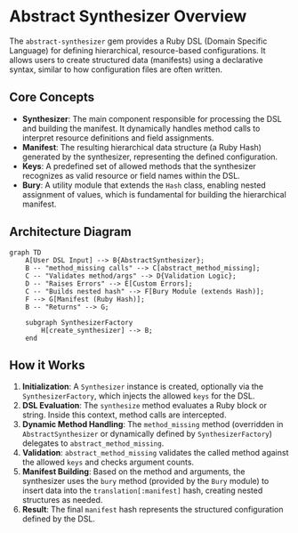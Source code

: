 # Abstract Synthesizer Overview

The `abstract-synthesizer` gem provides a Ruby DSL (Domain Specific Language) for defining hierarchical, resource-based configurations. It allows users to create structured data (manifests) using a declarative syntax, similar to how configuration files are often written.

## Core Concepts

- **Synthesizer**: The main component responsible for processing the DSL and building the manifest. It dynamically handles method calls to interpret resource definitions and field assignments.
- **Manifest**: The resulting hierarchical data structure (a Ruby Hash) generated by the synthesizer, representing the defined configuration.
- **Keys**: A predefined set of allowed methods that the synthesizer recognizes as valid resource or field names within the DSL.
- **Bury**: A utility module that extends the `Hash` class, enabling nested assignment of values, which is fundamental for building the hierarchical manifest.

## Architecture Diagram

```mermaid
graph TD
    A[User DSL Input] --> B{AbstractSynthesizer};
    B -- "method_missing calls" --> C[abstract_method_missing];
    C -- "Validates method/args" --> D{Validation Logic};
    D -- "Raises Errors" --> E[Custom Errors];
    C -- "Builds nested hash" --> F[Bury Module (extends Hash)];
    F --> G[Manifest (Ruby Hash)];
    B -- "Returns" --> G;

    subgraph SynthesizerFactory
        H[create_synthesizer] --> B;
    end
```

## How it Works

1.  **Initialization**: A `Synthesizer` instance is created, optionally via the `SynthesizerFactory`, which injects the allowed `keys` for the DSL.
2.  **DSL Evaluation**: The `synthesize` method evaluates a Ruby block or string. Inside this context, method calls are intercepted.
3.  **Dynamic Method Handling**: The `method_missing` method (overridden in `AbstractSynthesizer` or dynamically defined by `SynthesizerFactory`) delegates to `abstract_method_missing`.
4.  **Validation**: `abstract_method_missing` validates the called method against the allowed `keys` and checks argument counts.
5.  **Manifest Building**: Based on the method and arguments, the synthesizer uses the `bury` method (provided by the `Bury` module) to insert data into the `translation[:manifest]` hash, creating nested structures as needed.
6.  **Result**: The final `manifest` hash represents the structured configuration defined by the DSL.
